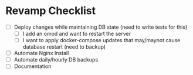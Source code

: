 # Revamp Checklist

- [ ] Deploy changes while maintaining DB state (need to write tests for this)
    - [ ] I add an omod and want to restart the server
    - [ ] I want to apply docker-compose updates that may/maynot cause database restart (need to backup)
- [ ] Automate Nginx Install
- [ ] Automate daily/hourly DB backups
- [ ] Documentation
